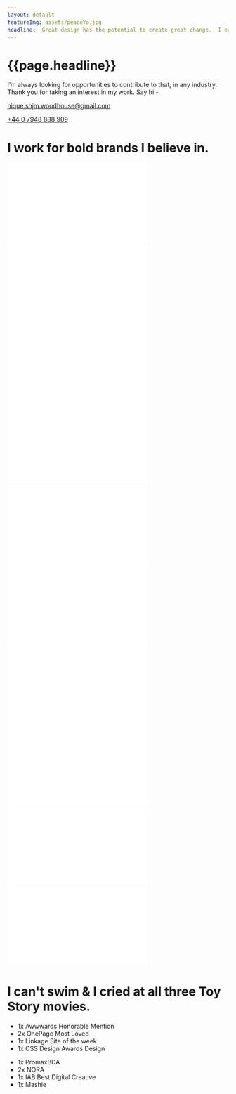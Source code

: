```yaml
---
layout: default
featureImg: assets/peaceYo.jpg
headline:  Great design has the potential to create great change.  I eat chips.
---
```


<div class="wider h100 saturate1 pos5050 greyscale1_saturate1 bgCover" style="background-image:url('{{ page.featureImgs}}')">
	<div class="wideOverlay">
		<div class="grid midnight hero1 w100">
			<div class="unit whole">
				<h1 class="w80 s-m-l h1-plus display">{{page.headline}}</h1>		
			</div>
		     <div class="unit darkestgrey one-third s-m-l m-m-t m-m-b chapter">
		      	<p class="">I’m always looking for opportunities to contribute to that, in any industry. Thank you for taking an interest in my work.  Say hi - </p>
		      	<p><a href="mailto:nique.shjm.woodhouse@gmail.com">nique.shjm.woodhouse@gmail.com</a></p>
		      	<p><a href="tel:+4407948888909">+44 0 7948 888 909</a></p>
		     </div>
		     <div class="unit one-third">
		     </div>
		 </div> 
	</div>		 
</div>		


<div class=" wider offBlackBg">
		<div class="grid">		
			<div class="unit whole dBlock xl-m-b xl-m-t">
				<h1 class="w50 s-m-l ghost chapter">I work for bold brands I believe in.</h1>
			</div>
			<div class="unit one-fifth chapter">
				<img src="assets/logos/Logos_mtv.svg"/>
			</div>
			<div class="unit one-fifth chapter">
				<img src="assets/logos/Logos_spotify.svg"/>
			</div>	
			<div class="unit one-fifth chapter">
				<img src="assets/logos/Logos_vans.svg"/>
			</div>						
			<div class="unit one-fifth chapter">
				<img src="assets/logos/Logos_adidas.svg"/>
			</div>	
			<div class="unit one-fifth chapter">
				<img src="assets/logos/Logos_appearhere.svg"/>
			</div>
			<div class="unit one-fifth chapter">
				<img src="assets/logos/Logos_nick.svg"/>
			</div>	
			<div class="unit one-fifth chapter">
				<img src="assets/logos/Logos_aande.svg"/>
			</div>						
			<div class="unit one-fifth chapter">
				<img src="assets/logos/Logos_paramount.svg"/>
			</div>				
			<div class="unit one-fifth chapter">
				<img src="assets/logos/Logos_remington.svg"/>
			</div>
			<div class="unit one-fifth xl-m-b chapter">
				<img src="assets/logos/Logos_nike.svg"/>
			</div>	
		</div>		
</div>

<div class="wider whiteBg">
		<div class="grid chapter">
			<div class="unit whole dBlock xl-m-t l-m-b m-s-l">
				<h1 class="w50 s-m-l">I can't swim &amp; I cried at all three Toy Story movies.</h1>
			</div>
		    <div class="unit one-third s-m-l xl-m-b darkestgrey chapter">
		        <ul class="listone">
		        	<li>1x Awwwards Honorable Mention</li>
		        	<li>2x OnePage Most Loved</li>
		        	<li>1x Linkage Site of the week </li>
		        	<li>1x CSS Design Awards Design</li>
		        </ul>			        					        
			</div>
			<div class="unit one-third s-m-l xl-m-b darkestgrey chapter">
		        <ul class="listone">
		        	<li>1x PromaxBDA</li>
		        	<li>2x NORA </li>
		        	<li>1x IAB Best Digital Creative</li>
		        	<li>1x Mashie</li>				        	
		        </ul>							
	        </div>				
		</div>	
</div>	 





 
<!--			<div class="unit whole dBlock xl-m-t l-m-b m-s-l">
				<h1 class="w50 s-m-l">I can't swim &amp; I cried at all three Toy Story movies.</h1>
			</div>
		    <div class="unit one-third s-m-l xl-m-b">
			        <p class="">
			        	I am a Senior Designer with over 6 years experience in designing digital experiences and products for a diverse range of audiences.  
			        </p>
			        <p class="">
			        	Thanks to an obsessive curiosity, I did a lot of different jobs before settling on design. That varied background has equiped me with a strategic mindset that looks beyond the visuals, and starts with crafting moving narratives for poweful solutions.
			        </p>			        					        
			</div>
			<div class="unit one-third s-m-l xl-m-b">
					<p class="">
			        	I believe in finding ways to validate ideas quickly to generate a simplifying, intuitive solution always underpinned by an insightful vision.
						Every day I'm committed to learning something new, and I believe this quality combined with my experience gives me the ability to create rich experiences and products.  

			        </p>
			        <p class="">
			        	I am currently open to any opportunities. <a href="mailto:nique.shjm.woodhouse@gmail.com">nique.shjm.woodhouse@gmail.com</a> <a href="tel:+4407948888909">+44 0 7948 888 909</a>  
			        </p>
	        </div>-->





